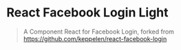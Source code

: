 # React Facebook Login Light

> A Component React for Facebook Login, forked from https://github.com/keppelen/react-facebook-login
